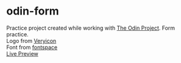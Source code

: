 # odin-form
Practice project created while working with [The Odin Project](https://www.theodinproject.com/). Form practice.  
Logo from [Veryicon](https://www.veryicon.com/icons/food--drinks/summer-food/pizza-pizza-1.html)  
Font from [fontspace](https://www.fontspace.com/pizzaria-font-f43752)  
[Live Preview](https://rafallyczek.github.io/odin-form/)
